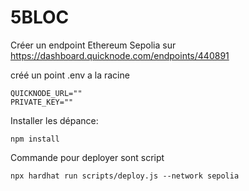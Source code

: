 # 5BLOC

Créer un endpoint Ethereum Sepolia sur https://dashboard.quicknode.com/endpoints/440891

créé un point .env a la racine

```
QUICKNODE_URL=""
PRIVATE_KEY="" 
```

Installer les dépance:

```
npm install
```

Commande pour deployer sont script

 `npx hardhat run scripts/deploy.js --network sepolia`
